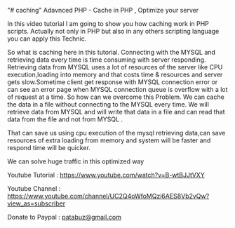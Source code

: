 "# caching" 
Adavnced PHP - Cache in PHP , Optimize your server 


In this video tutorial
I am going to show you how caching work in PHP scripts.
Actually not only in PHP but also in any others scripting language you can apply this Technic.

So what is caching here in this tutorial.
Connecting with the MYSQL and retrieving data every time is time consuming with server responding.
Retrieving data from MYSQL uses a lot of resources of the server like CPU execution,loading into memory 
and that costs time & resources and server gets slow.Sometime client get response with 
MYSQL connection error or can see an error page 
when MYSQL connection queue is  overflow with a lot of request at a time.
So how can we overcome this Problem.
We can cache the data in a  file without connecting to the MYSQL every time.
We will retrieve data from MYSQL and will write that data in a file and can read that data from the file and not from MYSQL .

That can save us using cpu execution of the mysql retrieving data,can save resources of extra  loading from memory and system will be faster and respond time will be quicker.

We can solve huge traffic in this optimized way


Youtube Tutorial : https://www.youtube.com/watch?v=B-wtBJJtVXY

Youtube Channel : https://www.youtube.com/channel/UC2Q4oWfoMQzi6AES8Vb2vQw?view_as=subscriber

Donate to Paypal : patabuz@gmail.com
